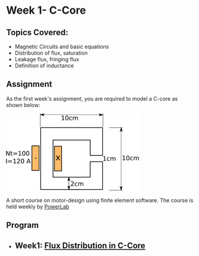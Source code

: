 # Week 1- C-Core

## Topics Covered:

- Magnetic Circuits and basic equations
- Distribution of flux, saturation
- Leakage flux, fringing flux
- Definition of inductance

## Assignment

As the first week's assignment, you are required to model a C-core as shown below:

![](./images/C-core.png)

A short course on motor-design using finite element software. The course is held weekly by [PowerLab](http://power.eee.metu.edu.tr)

## Program

- ## Week1: [Flux Distribution in C-Core](Week1-Ccore.md)
